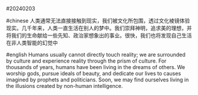 #20240203

#chinese
人类通常无法直接接触到现实，我们被文化所包围，透过文化棱镜体验现实。几千年来，人类一直生活在别人的梦中。我们崇拜神明，追求美的理想，并将我们的生命献给一些先知、政治家想象出的事业。很快，我们也将发现自己生活在非人类智能的幻觉中

#english
Humans usually cannot directly touch reality; we are surrounded by culture and experience reality through the prism of culture. For thousands of years, humans have been living in the dreams of others. We worship gods, pursue ideals of beauty, and dedicate our lives to causes imagined by prophets and politicians. Soon, we may find ourselves living in the illusions created by non-human intelligence.
